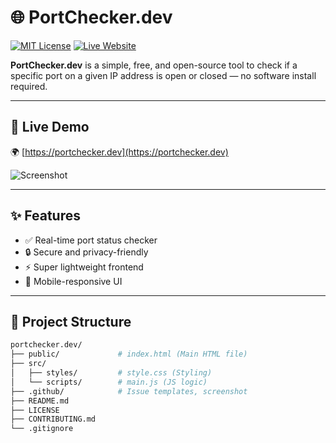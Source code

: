 # 🌐 PortChecker.dev

[![MIT License](https://img.shields.io/badge/license-MIT-green.svg)](LICENSE)
[![Live Website](https://img.shields.io/badge/Live-Demo-blue)](https://portchecker.dev)

**PortChecker.dev** is a simple, free, and open-source tool to check if a specific port on a given IP address is open or closed — no software install required.

---

## 🚀 Live Demo

🌍 [https://portchecker.dev](https://portchecker.dev)

![Screenshot](.github/assets/screenshot.png)

---

## ✨ Features

- ✅ Real-time port status checker
- 🔒 Secure and privacy-friendly
- ⚡ Super lightweight frontend
- 📱 Mobile-responsive UI

---

## 📂 Project Structure

```bash
portchecker.dev/
├── public/             # index.html (Main HTML file)
├── src/
│   ├── styles/         # style.css (Styling)
│   └── scripts/        # main.js (JS logic)
├── .github/            # Issue templates, screenshot
├── README.md
├── LICENSE
├── CONTRIBUTING.md
└── .gitignore
